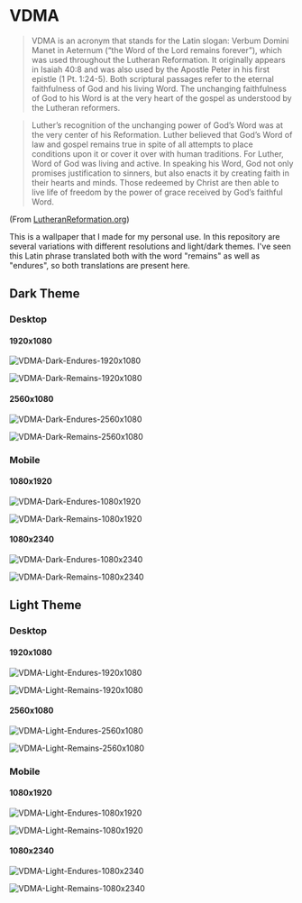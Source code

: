# VDMA

> VDMA is an acronym that stands for the Latin slogan: Verbum Domini Manet in Aeternum (“the Word of the Lord remains forever”), which was used throughout the Lutheran Reformation.  It originally appears in Isaiah 40:8 and was also used by the Apostle Peter in his first epistle (1 Pt. 1:24-5).  Both scriptural passages refer to the eternal faithfulness of God and his living Word.  The unchanging faithfulness of God to his Word is at the very heart of the gospel as understood by the Lutheran reformers.

> Luther’s recognition of the unchanging power of God’s Word was at the very center of his Reformation.  Luther believed that God’s Word of law and gospel remains true in spite of all attempts to place conditions upon it or cover it over with human traditions.  For Luther, Word of God was living and active.  In speaking his Word, God not only promises justification to sinners, but also enacts it by creating faith in their hearts and minds.  Those redeemed by Christ are then able to live life of freedom by the power of grace received by God’s faithful Word.

(From [LutheranReformation.org](https://lutheranreformation.org/history/vdma/))

This is a wallpaper that I made for my personal use. In this repository are several variations with different resolutions and light/dark themes. I've seen this Latin phrase translated both with the word "remains" as well as "endures", so both translations are present here.

## Dark Theme

### Desktop

#### 1920x1080
![VDMA-Dark-Endures-1920x1080](Dark-Desktop/VDMA-Dark-Endures-1920x1080.png)

![VDMA-Dark-Remains-1920x1080](Dark-Desktop/VDMA-Dark-Remains-1920x1080.png)

#### 2560x1080
![VDMA-Dark-Endures-2560x1080](Dark-Desktop/VDMA-Dark-Endures-2560x1080.png)

![VDMA-Dark-Remains-2560x1080](Dark-Desktop/VDMA-Dark-Remains-2560x1080.png)

### Mobile

#### 1080x1920
![VDMA-Dark-Endures-1080x1920](Dark-Mobile/VDMA-Dark-Endures-1080x1920.png)

![VDMA-Dark-Remains-1080x1920](Dark-Mobile/VDMA-Dark-Remains-1080x1920.png)

#### 1080x2340
![VDMA-Dark-Endures-1080x2340](Dark-Mobile/VDMA-Dark-Endures-1080x2340.png)

![VDMA-Dark-Remains-1080x2340](Dark-Mobile/VDMA-Dark-Remains-1080x2340.png)

## Light Theme

### Desktop

#### 1920x1080
![VDMA-Light-Endures-1920x1080](Light-Desktop/VDMA-Light-Endures-1920x1080.png)

![VDMA-Light-Remains-1920x1080](Light-Desktop/VDMA-Light-Remains-1920x1080.png)

#### 2560x1080
![VDMA-Light-Endures-2560x1080](Light-Desktop/VDMA-Light-Endures-2560x1080.png)

![VDMA-Light-Remains-2560x1080](Light-Desktop/VDMA-Light-Remains-2560x1080.png)

### Mobile

#### 1080x1920
![VDMA-Light-Endures-1080x1920](Light-Mobile/VDMA-Light-Endures-1080x1920.png)

![VDMA-Light-Remains-1080x1920](Light-Mobile/VDMA-Light-Remains-1080x1920.png)

#### 1080x2340
![VDMA-Light-Endures-1080x2340](Light-Mobile/VDMA-Light-Endures-1080x2340.png)

![VDMA-Light-Remains-1080x2340](Light-Mobile/VDMA-Light-Remains-1080x2340.png)
